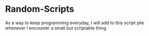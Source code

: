 # Random-Scripts
As a way to keep programming everyday, I will add to this script pile whenever I encounter a small but scriptable thing
